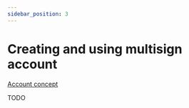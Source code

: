 ```yaml
--- 
sidebar_position: 3
---
```


# Creating and using multisign account


[Account concept](../../concepts/account.md)

TODO
